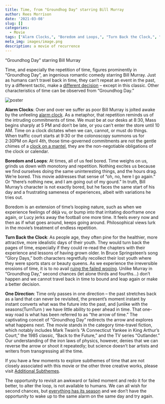```yaml
---
title: Time, from "Groundhog Day" starring Bill Murray
author: Rees Morrison
date: '2021-03-08'
slug: []
categories:
  - Movie
tags: ["Alarm Clocks,", "Boredom and Loops,", "Turn Back the Clock,", "One Direction", ]
meta_img: images/image.png
description: a movie of recurrence
---
```


“Groundhog Day” starring Bill Murray

Time, and especially the repetition of time, figures prominently in “Groundhog Day”, an ingenious romantic comedy starring Bill Murray.  Just as humans can’t travel back in time, they can’t repeat an event in the past, try a different tactic, make a [different decision](https://themesfromart.com/blog/2021-02-10-decisions-a-wider-angle-view/decisionswiderangle/) – except in this classic. Other characteristics of time can be observed from “Groundhog Day.”

![poster](/media/TimeGroundhogDay.jpg)

**Alarm Clocks**:  Over and over we suffer as poor Bill Murray is jolted awake by the unfeeling [alarm clock](https://youtu.be/vUi1PdYn5nk).  As a metaphor, that repetition reminds us of the intruding commitments of time.  We must be at our desks at 8:30, Mass begins sharply at 5 PM and don’t be late, or you can’t enter the store until 10 AM.  Time on a clock dictates when we can, cannot, or must do things.  When traffic court starts at 9:30 or the colonoscopy summons us for 2:30PM on April 4th, those time-governed commitments are not the gentle chimes of a [clock on a mantel](https://themesfromart.com/blog/2021-03-08-time-from-the-bellili-family-by-edgar-degas/timebellili/), they are the non-negotiable obligations of the clock or calendar.

**Boredom and Loops**:  At times, all of us feel bored.  Time weighs on us, grinds us down with monotony and repetition.  Nothing excites us because we find ourselves doing the same uninteresting things, and the hours drag.  We’re bored.  This movie addresses that sense of “oh, no, here I go again.”  Or “there’s nothing new, and I am going out of my gourd.”  In truth, Bill Murray’s character is not exactly bored, but he faces the same start of his day and a frustrating sameness of experiences, albeit with variations he tries out.  

Boredom is an extension of time’s looping nature, such as when we experience feelings of déjà vu, or bump into that irritating doorframe once again, or Lucy jerks away the football one more time.  It feels every now and then as if what goes around, keeps going around.  Philosophical views lurk in the movie’s treatment of endless repetition.

**Turn Back the Clock**:  As people age, they often pine for the healthier, more attractive, more idealistic days of their youth. They would turn back the pages of time, especially if they could re-read the chapters with their experience and lessons of having grown older.  In Bruce Springsteen’s song “Glory Days,” both characters regretfully recollect their lost youth where they were sports stars or beauty queens.  As we experience the irreversible erosions of time, it is to no avail [ruing the failed wooing](http://bit.ly/3rDgShS).  Unlike Murray in “Groundhog Day,” second chances (let alone thirds and fourths…) don’t happen and we cannot travel back in time to bound and leap again or make a better decision.

**One Direction**:  Time only passes in one direction – the past stretches back as a land that can never be revisited, the present’s moment instant by instant converts what was the future into the past, and [unlike with the seasons(TurnTurn ) we have little ability to peer ahead in time.  That one-way road is what has been referred to as “the arrow of time.”  The captivating conceit of “Groundhog Day” redirects the arrow and explores what happens next.  The movie stands in the category time-travel fiction, which notably includes Mark Twain’s “A Connecticut Yankee in King Arthur’s Court,” the 1985 classic, “Back to the Future,” and the TV series “Outlander.”  Our understanding of the iron laws of physics, however, denies that we can reverse the arrow or shoot it repeatedly; but science doesn’t bar artists and writers from transgressing all the time. 

If you have a few moments to explore subthemes of time that are not closely associated with this movie or the other three creative works, please visit [Additional Subthemes](https://themesfromart.com/blog/2021-03-09-time-additional/timeadditional/).

The opportunity to revisit an awkward or failed moment and redo it for the better, to alter the loop,  is not available to humans.  We can all wish for second chances, but [everything has its season](https://themesfromart.com/blog/2021-03-08-time-from-turn-turn-turn-by-the-byrds/timeturnturn/) and we don’t have the opportunity to wake up to the same alarm on the same day and try again.  
